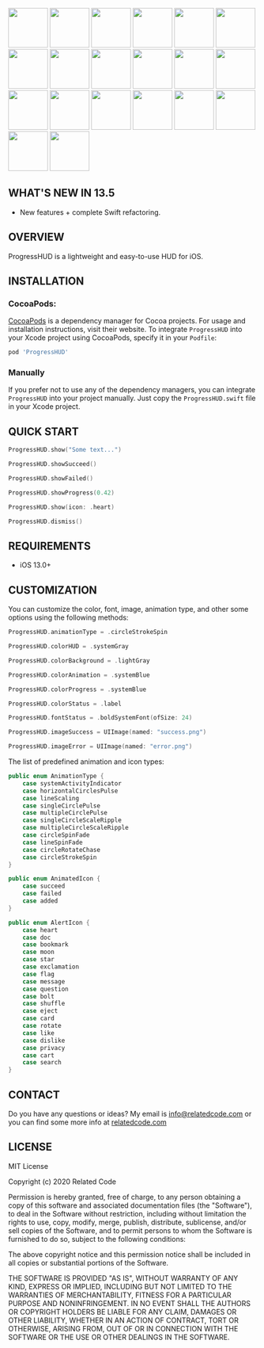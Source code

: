 <img src="https://github.com/relatedcode/ProgressHUD/raw/master/Images/001.gif" width="80"> <img src="https://github.com/relatedcode/ProgressHUD/raw/master/Images/002.gif" width="80"> <img src="https://github.com/relatedcode/ProgressHUD/raw/master/Images/003.gif" width="80"> <img src="https://github.com/relatedcode/ProgressHUD/raw/master/Images/004.gif" width="80"> <img src="https://github.com/relatedcode/ProgressHUD/raw/master/Images/005.gif" width="80"> <img src="https://github.com/relatedcode/ProgressHUD/raw/master/Images/006.gif" width="80"> <img src="https://github.com/relatedcode/ProgressHUD/raw/master/Images/007.gif" width="80"> <img src="https://github.com/relatedcode/ProgressHUD/raw/master/Images/008.gif" width="80"> <img src="https://github.com/relatedcode/ProgressHUD/raw/master/Images/009.gif" width="80"> <img src="https://github.com/relatedcode/ProgressHUD/raw/master/Images/010.gif" width="80"> <img src="https://github.com/relatedcode/ProgressHUD/raw/master/Images/011.gif" width="80"> <img src="https://github.com/relatedcode/ProgressHUD/raw/master/Images/011.png" width="80"> <img src="https://github.com/relatedcode/ProgressHUD/raw/master/Images/012.gif" width="80"> <img src="https://github.com/relatedcode/ProgressHUD/raw/master/Images/012.png" width="80"> <img src="https://github.com/relatedcode/ProgressHUD/raw/master/Images/013.gif" width="80"> <img src="https://github.com/relatedcode/ProgressHUD/raw/master/Images/013.png" width="80"> <img src="https://github.com/relatedcode/ProgressHUD/raw/master/Images/014.gif" width="80"> <img src="https://github.com/relatedcode/ProgressHUD/raw/master/Images/014.png" width="80"> <img src="https://github.com/relatedcode/ProgressHUD/raw/master/Images/015.gif" width="80"> <img src="https://github.com/relatedcode/ProgressHUD/raw/master/Images/015.png" width="80">

## WHAT'S NEW IN 13.5

- New features + complete Swift refactoring.

## OVERVIEW

ProgressHUD is a lightweight and easy-to-use HUD for iOS.

## INSTALLATION

### CocoaPods:

[CocoaPods](https://cocoapods.org) is a dependency manager for Cocoa projects. For usage and installation instructions, visit their website. To integrate `ProgressHUD` into your Xcode project using CocoaPods, specify it in your `Podfile`:

```ruby
pod 'ProgressHUD'
```

### Manually

If you prefer not to use any of the dependency managers, you can integrate `ProgressHUD` into your project manually. Just copy the `ProgressHUD.swift` file in your Xcode project.

## QUICK START

```swift
ProgressHUD.show("Some text...")
```

```swift
ProgressHUD.showSucceed()
```

```swift
ProgressHUD.showFailed()
```

```swift
ProgressHUD.showProgress(0.42)
```

```swift
ProgressHUD.show(icon: .heart)
```

```swift
ProgressHUD.dismiss()
```

## REQUIREMENTS

- iOS 13.0+

## CUSTOMIZATION

You can customize the color, font, image, animation type, and other some options using the following methods:

```swift
ProgressHUD.animationType = .circleStrokeSpin
```

```swift
ProgressHUD.colorHUD = .systemGray
```

```swift
ProgressHUD.colorBackground = .lightGray
```

```swift
ProgressHUD.colorAnimation = .systemBlue
```

```swift
ProgressHUD.colorProgress = .systemBlue
```

```swift
ProgressHUD.colorStatus = .label
```

```swift
ProgressHUD.fontStatus = .boldSystemFont(ofSize: 24)
```

```swift
ProgressHUD.imageSuccess = UIImage(named: "success.png")
```

```swift
ProgressHUD.imageError = UIImage(named: "error.png")
```

The list of predefined animation and icon types:

```swift
public enum AnimationType {
	case systemActivityIndicator
	case horizontalCirclesPulse
	case lineScaling
	case singleCirclePulse
	case multipleCirclePulse
	case singleCircleScaleRipple
	case multipleCircleScaleRipple
	case circleSpinFade
	case lineSpinFade
	case circleRotateChase
	case circleStrokeSpin
}
```

```swift
public enum AnimatedIcon {
	case succeed
	case failed
	case added
}
```

```swift
public enum AlertIcon {
	case heart
	case doc
	case bookmark
	case moon
	case star
	case exclamation
	case flag
	case message
	case question
	case bolt
	case shuffle
	case eject
	case card
	case rotate
	case like
	case dislike
	case privacy
	case cart
	case search
}
```

## CONTACT

Do you have any questions or ideas? My email is info@relatedcode.com or you can find some more info at [relatedcode.com](https://relatedcode.com)

## LICENSE

MIT License

Copyright (c) 2020 Related Code

Permission is hereby granted, free of charge, to any person obtaining a copy
of this software and associated documentation files (the "Software"), to deal
in the Software without restriction, including without limitation the rights
to use, copy, modify, merge, publish, distribute, sublicense, and/or sell
copies of the Software, and to permit persons to whom the Software is
furnished to do so, subject to the following conditions:

The above copyright notice and this permission notice shall be included in all
copies or substantial portions of the Software.

THE SOFTWARE IS PROVIDED "AS IS", WITHOUT WARRANTY OF ANY KIND, EXPRESS OR
IMPLIED, INCLUDING BUT NOT LIMITED TO THE WARRANTIES OF MERCHANTABILITY,
FITNESS FOR A PARTICULAR PURPOSE AND NONINFRINGEMENT. IN NO EVENT SHALL THE
AUTHORS OR COPYRIGHT HOLDERS BE LIABLE FOR ANY CLAIM, DAMAGES OR OTHER
LIABILITY, WHETHER IN AN ACTION OF CONTRACT, TORT OR OTHERWISE, ARISING FROM,
OUT OF OR IN CONNECTION WITH THE SOFTWARE OR THE USE OR OTHER DEALINGS IN THE
SOFTWARE.
